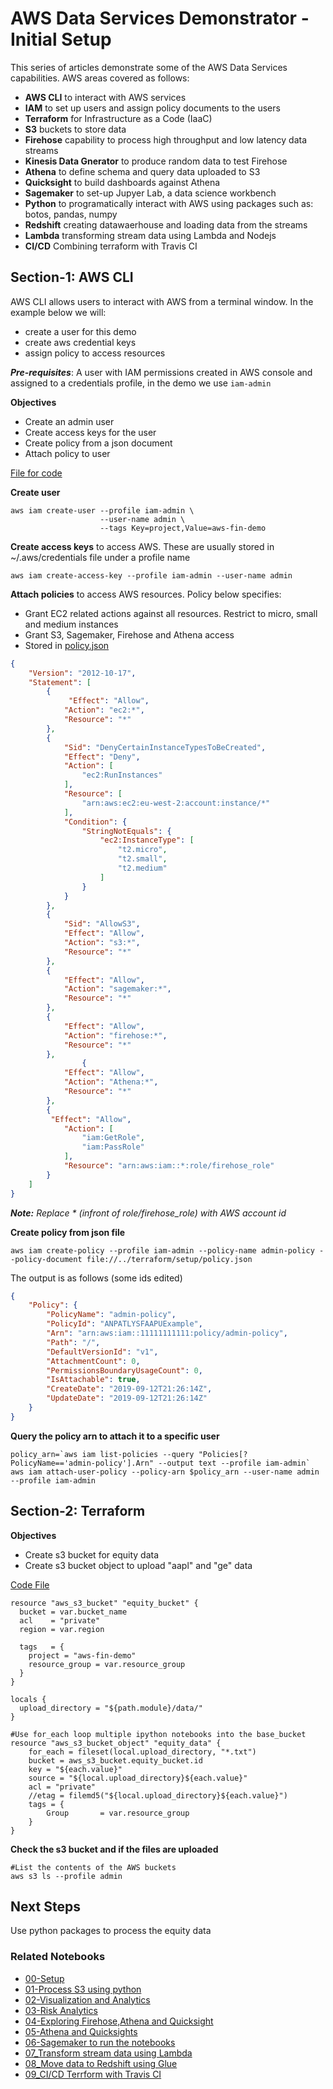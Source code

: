 # AWS Data Services Demonstrator - Initial Setup

This series of articles demonstrate some of the AWS Data Services capabilities. AWS areas covered as follows:
* **AWS CLI** to interact with AWS services
* **IAM** to set up users and assign policy documents to the users
* **Terraform** for Infrastructure as a Code (IaaC)
* **S3** buckets to store data
* **Firehose** capability to process high throughput and low latency data streams
* **Kinesis Data Gnerator** to produce random data to test Firehose
* **Athena** to define schema and query data uploaded to S3
* **Quicksight** to build dashboards against Athena
* **Sagemaker** to set-up Jupyer Lab, a data science workbench
* **Python** to programatically interact with AWS using packages such as: botos, pandas, numpy
* **Redshift** creating datawaerhouse and loading data from the streams
* **Lambda** transforming stream data using Lambda and Nodejs
* **CI/CD** Combining terraform with Travis CI

## Section-1: AWS CLI

AWS CLI allows users to interact with AWS from a terminal window. In the example below we will:
* create a user for this demo
* create aws credential keys 
* assign policy to access resources

_**Pre-requisites**_: A user with IAM permissions created in AWS console and assigned to a credentials profile, in the demo we use `iam-admin`

**Objectives**
* Create an admin user
* Create access keys for the user
* Create policy from a json document
* Attach policy to user

[File for code](../terraform/setup/create_users.sh)

**Create user**
```console
aws iam create-user --profile iam-admin \
                    --user-name admin \
                    --tags Key=project,Value=aws-fin-demo 
```

**Create access keys** to access AWS. These are usually stored in ~/.aws/credentials file under a profile name

```console
aws iam create-access-key --profile iam-admin --user-name admin
```

**Attach policies** to access AWS resources. Policy below specifies:

* Grant EC2 related actions against all resources. Restrict to micro, small and medium instances
* Grant S3, Sagemaker, Firehose and Athena access
* Stored in [policy.json](/terraform/setup/policy.json)

```json 
{
    "Version": "2012-10-17",
    "Statement": [
        {
             "Effect": "Allow",
            "Action": "ec2:*",
            "Resource": "*"
        },
        {
            "Sid": "DenyCertainInstanceTypesToBeCreated",
            "Effect": "Deny",
            "Action": [
                "ec2:RunInstances"
            ],
            "Resource": [
                "arn:aws:ec2:eu-west-2:account:instance/*"
            ],
            "Condition": {
                "StringNotEquals": {
                    "ec2:InstanceType": [
                        "t2.micro",
                        "t2.small",
                        "t2.medium"
                    ]
                }
            }
        },
        {
            "Sid": "AllowS3",
            "Effect": "Allow",
            "Action": "s3:*",
            "Resource": "*"
        },
        {
            "Effect": "Allow",
            "Action": "sagemaker:*",
            "Resource": "*"
        },
        {
            "Effect": "Allow",
            "Action": "firehose:*",
            "Resource": "*"
        },
                {
            "Effect": "Allow",
            "Action": "Athena:*",
            "Resource": "*"
        },
        {
         "Effect": "Allow",
            "Action": [
                "iam:GetRole",
                "iam:PassRole"
            ],
            "Resource": "arn:aws:iam::*:role/firehose_role"
        }
    ]
}
```
_**Note:** Replace * (infront of role/firehose_role) with AWS account id_

**Create policy from json file**

```console
aws iam create-policy --profile iam-admin --policy-name admin-policy --policy-document file://../terraform/setup/policy.json
```

The output is as follows (some ids edited)

```json
{
    "Policy": {
        "PolicyName": "admin-policy",
        "PolicyId": "ANPATLYSFAAPUExample",
        "Arn": "arn:aws:iam::11111111111:policy/admin-policy",
        "Path": "/",
        "DefaultVersionId": "v1",
        "AttachmentCount": 0,
        "PermissionsBoundaryUsageCount": 0,
        "IsAttachable": true,
        "CreateDate": "2019-09-12T21:26:14Z",
        "UpdateDate": "2019-09-12T21:26:14Z"
    }
}
```

**Query the policy arn to attach it to a specific user**
```console
policy_arn=`aws iam list-policies --query "Policies[?PolicyName=='admin-policy'].Arn" --output text --profile iam-admin` 
aws iam attach-user-policy --policy-arn $policy_arn --user-name admin --profile iam-admin
```

## Section-2: Terraform

**Objectives**
* Create s3 bucket for equity data
* Create s3 bucket object to upload "aapl" and "ge" data

[Code File](/terraform/setup/main.tf)

```
resource "aws_s3_bucket" "equity_bucket" {
  bucket = var.bucket_name
  acl    = "private"
  region = var.region

  tags   = {
    project = "aws-fin-demo"
    resource_group = var.resource_group
  }
}

locals {
  upload_directory = "${path.module}/data/"
}

#Use for_each loop multiple ipython notebooks into the base_bucket
resource "aws_s3_bucket_object" "equity_data" {
    for_each = fileset(local.upload_directory, "*.txt")
    bucket = aws_s3_bucket.equity_bucket.id
    key = "${each.value}"
    source = "${local.upload_directory}${each.value}"
    acl = "private"
    //etag = filemd5("${local.upload_directory}${each.value}")
    tags = {
        Group       = var.resource_group
    }
}
```

**Check the s3 bucket and if the files are uploaded**
```console
#List the contents of the AWS buckets
aws s3 ls --profile admin
```
## Next Steps

Use python packages to process the equity data

### Related Notebooks
* [00-Setup](/markdown/setup.md) 
* [01-Process S3 using python](https://nbviewer.jupyter.org/github/satishrsdg/aws-finance-analytics-demo/blob/master/jupyter-lab/process_s3_files.ipynb?flush_cache=true)
* [02-Visualization and Analytics](https://nbviewer.jupyter.org/github/satishrsdg/aws-finance-analytics-demo/blob/master/jupyter-lab/Visualization_and_Analytics.ipynb?flush_cache=true)
* [03-Risk Analytics](https://nbviewer.jupyter.org/github/satishrsdg/aws-finance-analytics-demo/blob/master/jupyter-lab/Risk_Analytics.ipynb?flush_cache=true)
* [04-Exploring Firehose,Athena and Quicksight](https://nbviewer.jupyter.org/github/satishrsdg/aws-finance-analytics-demo/blob/master/jupyter-lab/exploring_kinesis_firehose.ipynb?flush_cache=true)
* [05-Athena and Quicksights](https://nbviewer.jupyter.org/github/satishrsdg/aws-finance-analytics-demo/blob/master/jupyter-lab/athena_quicksight.ipynb?flush_cache=true)
* [06-Sagemaker to run the notebooks](https://nbviewer.jupyter.org/github/satishrsdg/aws-finance-analytics-demo/blob/master/jupyter-lab/sagemaker_jupyterlab.ipynb?flush_cache=true)
* [07_Transform stream data using Lambda](https://nbviewer.jupyter.org/github/satishrsdg/aws-finance-analytics-demo/blob/master/jupyter-lab/transform_lambda.ipynb?flush_cache=true)
* [08_Move data to Redshift using Glue](https://nbviewer.jupyter.org/github/satishrsdg/aws-finance-analytics-demo/blob/master/jupyter-lab/glue_redshift.ipynb?flush_cache=true)
* [09_CI/CD Terrform with Travis CI](https://nbviewer.jupyter.org/github/satishrsdg/aws-finance-analytics-demo/blob/master/jupyter-lab/integrating_terraform_travisci.ipynb?flush_cache=true)

